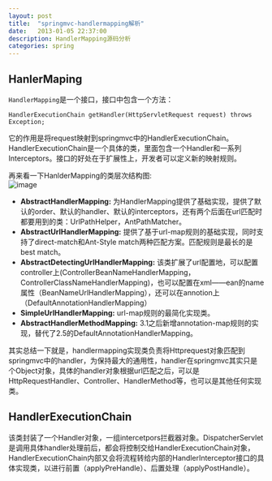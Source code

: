 ```yaml
---
layout: post
title:  "springmvc-handlermapping解析"
date:   2013-01-05 22:37:00
description: HandlerMapping源码分析
categories: spring
---
```


## HanlerMaping
`HandlerMapping`是一个接口，接口中包含一个方法：

```
HandlerExecutionChain getHandler(HttpServletRequest request) throws Exception;
```

它的作用是将request映射到springmvc中的HandlerExecutionChain。HandlerExecutionChain是一个具体的类，里面包含一个Handler和一系列Interceptors。接口的好处在于扩展性上，开发者可以定义新的映射规则。

再来看一下HanlderMapping的类层次结构图:<br>
![image](http://qiancun.github.io/images/hanlderMapping.png)

* __AbstractHandlerMapping:__ 为HandlerMapping提供了基础实现，提供了默认的order、默认的handler、默认的interceptors，还有两个后面在url匹配时都要用到的类：UrlPathHelper，AntPathMatcher。
* __AbstractUrlHandlerMapping:__ 提供了基于url-map规则的基础实现，同时支持了direct-match和Ant-Style match两种匹配方案。匹配规则是最长的是best match。
* __AbstractDetectingUrlHandlerMapping:__ 该类扩展了url配置地，可以配置controller上(ControllerBeanNameHandlerMapping，ControllerClassNameHandlerMapping)，也可以配置在xml——ean的name属性（BeanNameUrlHandlerMapping），还可以在annotion上（DefaultAnnotationHandlerMapping）
* __SimpleUrlHandlerMapping:__ url-map规则的最简化实现类。
* __AbstractHandlerMethodMapping:__ 3.1之后新增annotation-map规则的实现，替代了2.5的DefaultAnnotationHandlerMapping。

其实总结一下就是，handlermapping实现类负责将Httprequest对象匹配到springmvc中的handler，为保持最大的通用性，handler在springmvc其实只是个Object对象，具体的handler对象根据url匹配之后，可以是HttpRequestHandler、Controller、HandlerMethod等，也可以是其他任何实现类。

## HandlerExecutionChain

该类封装了一个Handler对象，一组intercetpors拦截器对象。DispatcherServlet是调用具体handler处理前后，都会将控制交给HandlerExecutionChain对象，HandlerExecutionChain内部又会将流程转给内部的HandlerInterceptor接口的具体实现类，以进行前置（applyPreHandle）、后置处理（applyPostHandle）。



